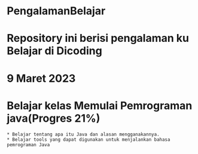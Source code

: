 # PengalamanBelajar
Repository ini berisi pengalaman ku Belajar di Dicoding
==
9 Maret 2023
==
Belajar kelas Memulai Pemrograman java(Progres 21%)
==
    * Belajar tentang apa itu Java dan alasan mengganakannya.
    * Belajar tools yang dapat digunakan untuk menjalankan bahasa pemrograman Java
